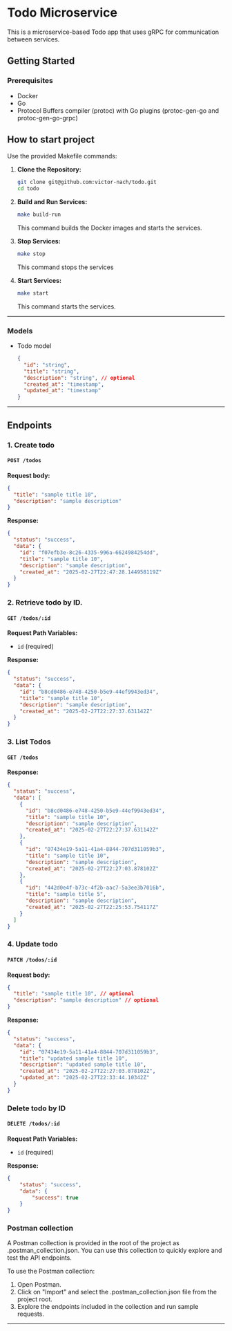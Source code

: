 # Todo Microservice

This is a microservice-based Todo app that uses gRPC for communication between services.

## Getting Started

### Prerequisites

- Docker
- Go
- Protocol Buffers compiler (protoc) with Go plugins (protoc-gen-go and protoc-gen-go-grpc)

## How to start project

Use the provided Makefile commands:

1. **Clone the Repository:**

   ```bash
   git clone git@github.com:victor-nach/todo.git
   cd todo
   ```

2. **Build and Run Services:**

   ```bash
   make build-run
   ```

   This command builds the Docker images and starts the services.

3. **Stop Services:**

   ```bash
   make stop
   ```

   This command stops the services

4. **Start Services:**

   ```bash
   make start
   ```

   This command starts the services.

---

### Models

- Todo model
  ```json
  {
    "id": "string",
    "title": "string",
    "description": "string", // optional
    "created_at": "timestamp",
    "updated_at": "timestamp"
  }
  ```

---

## Endpoints

### 1. Create todo

#### `POST /todos`

**Request body:**

```json
{
  "title": "sample title 10",
  "description": "sample description"
}
```

**Response:**

```json
{
  "status": "success",
  "data": {
    "id": "f07efb3e-8c26-4335-996a-6624984254dd",
    "title": "sample title 10",
    "description": "sample description",
    "created_at": "2025-02-27T22:47:28.144958119Z"
  }
}
```

### 2. Retrieve todo by ID.

#### `GET /todos/:id`

**Request Path Variables:**

- `id` (required)

**Response:**

```json
{
  "status": "success",
  "data": {
    "id": "b8cd0486-e748-4250-b5e9-44ef9943ed34",
    "title": "sample title 10",
    "description": "sample description",
    "created_at": "2025-02-27T22:27:37.631142Z"
  }
}
```

### 3. List Todos

#### `GET /todos`

**Response:**

```json
{
  "status": "success",
  "data": [
    {
      "id": "b8cd0486-e748-4250-b5e9-44ef9943ed34",
      "title": "sample title 10",
      "description": "sample description",
      "created_at": "2025-02-27T22:27:37.631142Z"
    },
    {
      "id": "07434e19-5a11-41a4-8844-707d311059b3",
      "title": "sample title 10",
      "description": "sample description",
      "created_at": "2025-02-27T22:27:03.878102Z"
    },
    {
      "id": "442d0e4f-b73c-4f2b-aac7-5a3ee3b7016b",
      "title": "sample title 5",
      "description": "sample description",
      "created_at": "2025-02-27T22:25:53.754117Z"
    }
  ]
}
```

### 4. Update todo

#### `PATCH /todos/:id`

**Request body:**

```json
{
  "title": "sample title 10", // optional
  "description": "sample description" // optional
}
```

**Response:**

```json
{
  "status": "success",
  "data": {
    "id": "07434e19-5a11-41a4-8844-707d311059b3",
    "title": "updated sample title 10",
    "description": "updated sample title 10",
    "created_at": "2025-02-27T22:27:03.878102Z",
    "updated_at": "2025-02-27T22:33:44.10342Z"
  }
}
```

### Delete todo by ID

#### `DELETE /todos/:id`

**Request Path Variables:**

- `id` (required)

**Response:**

```json
{
    "status": "success",
    "data": {
        "success": true
    }
}
```

### **Postman collection**

A Postman collection is provided in the root of the project as .postman_collection.json. You can use this collection to quickly explore and test the API endpoints.

To use the Postman collection:

1. Open Postman.
2. Click on "Import" and select the .postman_collection.json file from the project root.
3. Explore the endpoints included in the collection and run sample requests.

---
